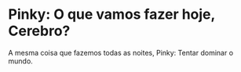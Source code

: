 # Pinky: O que vamos fazer hoje, Cerebro?
A mesma coisa que fazemos todas as noites, Pinky: Tentar dominar o mundo.
